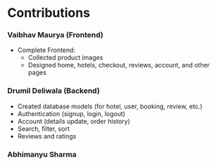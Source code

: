 # Contributions

### Vaibhav Maurya (Frontend)
- Complete Frontend:
    - Collected product images
    - Designed home, hotels, checkout, reviews, account, and other pages

### Drumil Deliwala (Backend)
- Created database models (for hotel, user, booking, review, etc.)
- Authentication (signup, login, logout)
- Account (details update, order history)
- Search, filter, sort
- Reviews and ratings

### Abhimanyu Sharma